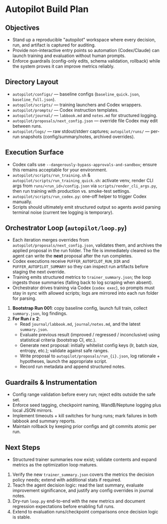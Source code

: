 # Autopilot Build Plan

## Objectives
- Stand up a reproducible "autopilot" workspace where every decision, run, and artifact is captured for auditing.
- Provide non-interactive entry points so automation (Codex/Claude) can launch training and evaluation without human prompts.
- Enforce guardrails (config-only edits, schema validation, rollback) while the system proves it can improve metrics reliably.

## Directory Layout
- `autopilot/configs/` — baseline configs (`baseline_quick.json`, `baseline_full.json`).
- `autopilot/scripts/` — training launchers and Codex wrappers.
- `autopilot/prompts/` — Codex instruction templates.
- `autopilot/journal/` — `labbook.md` and `notes.md` for structured logging.
- `autopilot/proposals/next_config.json` — override file Codex may edit between runs.
- `autopilot/logs/` — raw stdout/stderr captures; `autopilot/runs/` — per-run snapshots (config/summary/notes, archived overrides).

## Execution Surface
- Codex calls use `--dangerously-bypass-approvals-and-sandbox`; ensure this remains acceptable for your environment.
- `autopilot/scripts/run_training.sh` & `autopilot/scripts/run_training_quick.sh`: activate venv, render CLI args from `runs/<run_id>/config.json` via `scripts/render_cli_args.py`, then run training with production vs. smoke-test settings.
- `autopilot/scripts/run_codex.py`: one-off helper to trigger Codex manually.
- Scripts should ultimately emit structured output so agents avoid parsing terminal noise (current tee logging is temporary).

## Orchestrator Loop (`autopilot/loop.py`)
- Each iteration merges overrides from `autopilot/proposals/next_config.json`, validates them, and archives the applied proposal in the run folder. The file is immediately cleared so the agent can write the **next** proposal after the run completes.
- Codex executions receive `PUFFER_AUTOPILOT_RUN_DIR` and `PUFFER_AUTOPILOT_SUMMARY` so they can inspect run artifacts before staging the next override.
- Training emits structured metrics to `trainer_summary.json`; the loop ingests those summaries (falling back to log scraping when absent).
- Orchestrator drives training via Codex (`codex exec`), so prompts must stay in sync with allowed scripts; logs are mirrored into each run folder for parsing.
1. **Bootstrap Run 001**: copy baseline config, launch full train, collect `summary.json`, log findings.
2. **For Run _i_ ≥ 2**:
   - Read `journal/labbook.md`, `journal/notes.md`, and the latest `summary.json`.
   - Evaluate previous result (improved / regressed / inconclusive) using statistical criteria (bootstrap CI, etc.).
   - Generate next proposal: initially whitelist config keys (lr, batch size, entropy, etc.); validate against safe ranges.
   - Write proposal to `autopilot/proposals/run_{i}.json`, log rationale + hypotheses, launch the appropriate script.
   - Record run metadata and append structured notes.

## Guardrails & Instrumentation
- Config range validation before every run; reject edits outside the safe set.
- Enforce seed tagging, checkpoint naming, WandB/Neptune logging plus local JSON mirrors.
- Implement timeouts + kill switches for hung runs; mark failures in both labbook and summary reports.
- Maintain rollback by keeping prior configs and git commits atomic per run.

## Next Steps
- Structured trainer summaries now exist; validate contents and expand metrics as the optimization loop matures.
1. Verify the new `trainer_summary.json` covers the metrics the decision policy needs; extend with additional stats if required.
2. Teach the agent decision logic: read the last summary, evaluate improvement significance, and justify any config overrides in journal notes.
3. Dry-run `loop.py` end-to-end with the new metrics and document regression expectations before enabling full runs.
4. Extend to evaluation runs/checkpoint comparisons once decision logic is stable.

